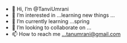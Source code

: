 - 👋 Hi, I’m @TanviUmrani
- 👀 I’m interested in ...learning new things ...
- 🌱 I’m currently learning ...spring
- 💞️ I’m looking to collaborate on ...
- 📫 How to reach me ...tanumrani@gmail.com

<!---
TanviUmrani/TanviUmrani is a ✨ special ✨ repository because its `README.md` (this file) appears on your GitHub profile.
You can click the Preview link to take a look at your changes.
--->
